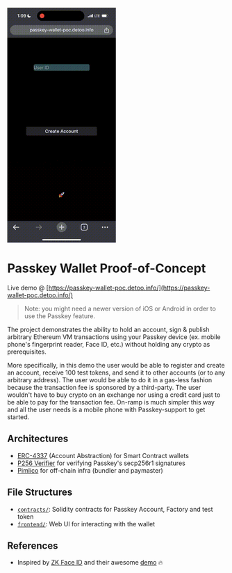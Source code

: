 ![demo](./res/demo.gif)

# Passkey Wallet Proof-of-Concept

Live demo @ [https://passkey-wallet-poc.detoo.info/](https://passkey-wallet-poc.detoo.info/)
> Note: you might need a newer version of iOS or Android in order to use the Passkey feature.

The project demonstrates the ability to hold an account, sign & publish arbitrary Ethereum VM transactions 
using your Passkey device (ex. mobile phone's fingerprint reader, Face ID, etc.) without holding any crypto as prerequisites. 

More specifically, in this demo the user would be able to register and create an account, 
receive 100 test tokens, and send it to other accounts (or to any arbitrary address). 
The user would be able to do it in a gas-less fashion because the transaction fee is 
sponsored by a third-party. The user wouldn't have to buy crypto on an exchange 
nor using a credit card just to be able to pay for the transaction fee. 
On-ramp is much simpler this way and all the user needs is a mobile phone with Passkey-support to get started.

## Architectures

- [ERC-4337](https://www.erc4337.io/) (Account Abstraction) for Smart Contract wallets
- [P256 Verifier](https://daimo.xyz/blog/p256verifier) for verifying Passkey's secp256r1 signatures
- [Pimlico](https://www.pimlico.io/) for off-chain infra (bundler and paymaster)

## File Structures

- [`contracts/`](contracts/): Solidity contracts for Passkey Account, Factory and test token
- [`frontend/`](frontend/): Web UI for interacting with the wallet 

## References

- Inspired by [ZK Face ID](https://hackmd.io/@knownothing/zk-face-id) and their awesome [demo](https://www.noseedphrases.xyz/) 🔥